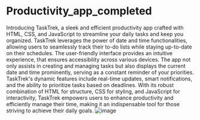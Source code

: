 # Productivity_app_completed

Introducing TaskTrek, a sleek and efficient productivity app crafted with HTML, CSS, and JavaScript to streamline your daily tasks and keep you organized. TaskTrek leverages the power of date and time functionalities, allowing users to seamlessly track their to-do lists while staying up-to-date on their schedules. The user-friendly interface provides an intuitive experience, that ensures accessibility across various devices. The app not only assists in creating and managing tasks but also displays the current date and time prominently, serving as a constant reminder of your priorities. TaskTrek's dynamic features include real-time updates, smart notifications, and the ability to prioritize tasks based on deadlines. With its robust combination of HTML for structure, CSS for styling, and JavaScript for interactivity, TaskTrek empowers users to enhance productivity and efficiently manage their time, making it an indispensable tool for those striving to achieve their daily goals.
![image](https://github.com/likhitharai/Productivity_app_completed/assets/38128585/4d23dc16-6b26-4b70-bea9-02b2ce453c83)
